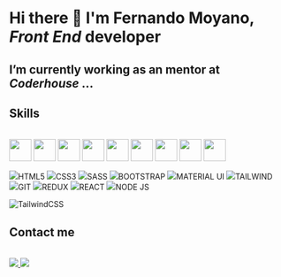 # Hi there 👋 I'm Fernando Moyano, ***Front End*** developer 


## I’m currently working as an mentor at ***Coderhouse***  ...


## Skills


<link rel="stylesheet" href="devicon.min.css">
<div "style=inline_block"><br>

 <img width="40px" height="40px" margin="5px" src="https://cdn.jsdelivr.net/gh/devicons/devicon/icons/html5/html5-original-wordmark.svg" />
 <img width="40px" height="40px" margin="5px" src="https://cdn.jsdelivr.net/gh/devicons/devicon/icons/css3/css3-original-wordmark.svg" />
 <img width="40px" height="40px" margin="5px" src="https://cdn.jsdelivr.net/gh/devicons/devicon/icons/sass/sass-original.svg" />
 <img width="40px" height="40px" margin="5px" src="https://cdn.jsdelivr.net/gh/devicons/devicon/icons/bootstrap/bootstrap-original-wordmark.svg" /> 
 <img width="40px" height="40px" margin="5px" src="https://cdn.jsdelivr.net/gh/devicons/devicon/icons/materialui/materialui-original.svg" />
 <img width="40px" height="40px" margin="5px" src="https://cdn.jsdelivr.net/gh/devicons/devicon/icons/tailwindcss/tailwindcss-plain.svg" />
 <img width="40px" height="40px" margin="5px" src="https://cdn.jsdelivr.net/gh/devicons/devicon/icons/javascript/javascript-original.svg" />
 <img width="40px" height="40px" margin="5px" src="https://cdn.jsdelivr.net/gh/devicons/devicon/icons/react/react-original.svg" />
 <img width="40px" height="40px" margin="5px" src="https://cdn.jsdelivr.net/gh/devicons/devicon/icons/git/git-original.svg" />
 
 
 <img src="https://img.shields.io/badge/HTML5-F10A1F?style=for-the-badge&logo=html5&logoColor=white">HTML5</img>
 <img src="https://img.shields.io/badge/CSS3-1572B6?style=for-the-badge&logo=css3&logoColor=white">CSS3</img>
 <img src="https://img.shields.io/badge/SASS-bf4080.svg?style=for-the-badge&logo=SASS&logoColor=white">SASS</img>
 <img src="https://img.shields.io/badge/bootstrap-%238511FA.svg?style=for-the-badge&logo=bootstrap&logoColor=white">BOOTSTRAP</img>
 <img src="https://img.shields.io/badge/MUI-%230081CB.svg?style=for-the-badge&logo=mui&logoColor=white">MATERIAL UI</img>
 <img src="https://img.shields.io/badge/tailwindcss-%2338B2AC.svg?style=for-the-badge&logo=tailwind-css&logoColor=white">TAILWIND</img>  
 <img src="https://img.shields.io/badge/git-%23F05033.svg?style=for-the-badge&logo=git&logoColor=white">GIT</img>
 <img src="https://img.shields.io/badge/redux-%23593d88.svg?style=for-the-badge&logo=redux&logoColor=white">REDUX</img>
 <img src="https://img.shields.io/badge/react-10B8E1.svg?style=for-the-badge&logo=react&logoColor=000000">REACT</img>
 <img src="https://img.shields.io/badge/node.js-43853d?style=for-the-badge&logo=node.js&logoColor=white">NODE JS</img>
  
  	
![TailwindCSS](https://img.shields.io/badge/tailwindcss-%2338B2AC.svg?style=for-the-badge&logo=tailwind-css&logoColor=white)



                 
</div>

## Contact me


<div "style=inline_block"><br>

<a href="mailto: fernandomoyano21@gmail.com" target="_blank">
	<img src="https://img.shields.io/badge/Gmail-D14836?style=for-the-badge&logo=gmail&logoColor=white" target="_blank">
</a>


<a href="https://www.linkedin.com/in/fernandomoyano-front-end-develper/" target="_blank">
	<img src="https://img.shields.io/badge/LinkedIn-0077B5?style=for-the-badge&logo=linkedin&logoColor=white" target="_blank">
</a>
	
</div>

          

